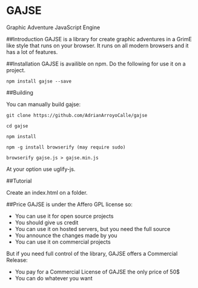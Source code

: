GAJSE
=====

Graphic Adventure JavaScript Engine

##Introduction
GAJSE is a library for create graphic adventures in a GrimE like style that runs on your browser. It runs on all modern browsers and it has a lot of features. 

##Installation
GAJSE is availible on npm. Do the following for use it on a project.

```
npm install gajse --save
```


##Building

You can manually build gajse:

```
git clone https://github.com/AdrianArroyoCalle/gajse

cd gajse

npm install

npm -g install browserify (may require sudo)

browserify gajse.js > gajse.min.js

```

At your option use uglify-js.

##Tutorial

Create an index.html on a folder. 

##Price
GAJSE is under the Affero GPL license so:

 * You can use it for open source projects
 * You should give us credit
 * You can use it on hosted servers, but you need the full source
 * You announce the changes made by you
 * You can use it on commercial projects

But if you need full control of the library, GAJSE offers a Commercial Release:

 * You pay for a Commercial License of GAJSE the only price of 50$
 * You can do whatever you want
